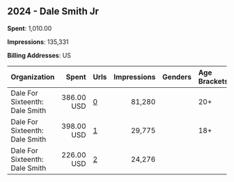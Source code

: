 ## 2024 - Dale Smith Jr 
**Spent**: 1,010.00

**Impressions**: 135,331

**Billing Addresses**: US

|Organization|Spent|Urls|Impressions|Genders|Age Brackets|Country Codes|
|:---|---:|:---|---:|:---|:---|:---|
|Dale For Sixteenth: Dale Smith|386.00 USD|[0](https://www.snap.com/political-ads/asset/e2b38f185c6dfe9db471f2cd768a610904735924adbeba3bd9d8c2d086d4850f?mediaType=mp4)|81,280||20+|united states|
|Dale For Sixteenth: Dale Smith|398.00 USD|[1](https://www.snap.com/political-ads/asset/a999251f0436114f433a7f35eeec2b6a84cd0d35c8542922f2415982ed4fcd8d?mediaType=mp4)|29,775||18+|united states|
|Dale For Sixteenth: Dale Smith|226.00 USD|[2](https://www.snap.com/political-ads/asset/a23c555979b239bd4fcffef7323db66df2f4b81b273b8069683118d01c4b91d4?mediaType=mp4)|24,276|||united states|
